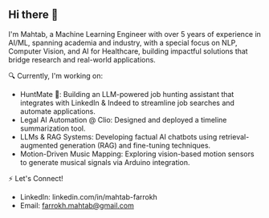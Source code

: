 ## Hi there 👋

I'm Mahtab, a Machine Learning Engineer with over 5 years of experience in AI/ML, spanning academia and industry, with a special focus on NLP, Computer Vision, and AI for Healthcare, building impactful solutions that bridge research and real-world applications.


🔍 Currently, I'm working on:
- HuntMate 🤖: Building an LLM-powered job hunting assistant that integrates with LinkedIn & Indeed to streamline job searches and automate applications.
- Legal AI Automation @ Clio: Designed and deployed a timeline summarization tool.
- LLMs & RAG Systems: Developing factual AI chatbots using retrieval-augmented generation (RAG) and fine-tuning techniques.
- Motion-Driven Music Mapping: Exploring vision-based motion sensors to generate musical signals via Arduino integration.


⚡ Let's Connect!
- LinkedIn: linkedin.com/in/mahtab-farrokh
- Email: farrokh.mahtab@gmail.com

<!--<img align="center" src="https://github-readme-stats.vercel.app/api?username=mahtabfarrokh&show_icons=true" alt="mahtabfarrokh" /> -->
